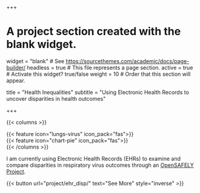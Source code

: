 +++
# A project section created with the blank widget.
widget = "blank"  # See https://sourcethemes.com/academic/docs/page-builder/
headless = true  # This file represents a page section.
active = true # Activate this widget? true/false
weight = 10  # Order that this section will appear.

title = "Health Inequalities"
subtitle = "Using Electronic Health Records to uncover disparities in health outcomes"

+++

{{< columns >}}
<div class="col-md-4">
</div>
<div class="col-md-2">
    {{< feature icon="lungs-virus" icon_pack="fas">}}
</div>
<div class="col-md-2">
    {{< feature icon="chart-pie" icon_pack="fas">}}
</div>
<div class="col-md-4">
</div>
{{< /columns >}}

I am currently using Electronic Health Records (EHRs) to examine and compare disparities in respiratory virus outcomes through an [OpenSAFELY Project](https://www.opensafely.org/approved-projects/#project-176).


{{< button url="project/ehr_disp/" text="See More" style="inverse" >}}